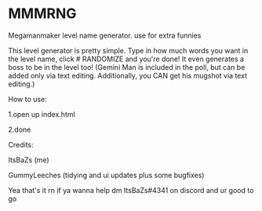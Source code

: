 # MMMRNG
Megamanmaker level name generator. use for extra funnies

This level generator is pretty simple. Type in how much words you want in the level name, click # RANDOMIZE and you're done! It even generates a boss to be in the level too! (Gemini Man is included in the poll, but can be added only via text editing. Additionally, you CAN get his mugshot via text editing.)

How to use:

1.open up index.html

2.done

Credits:

ItsBaZs (me)

GummyLeeches (tidying and ui updates plus some bugfixes)

Yea that's it rn if ya wanna help dm ItsBaZs#4341 on discord and ur good to go

